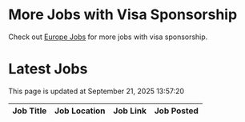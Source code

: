 # More Jobs with Visa Sponsorship

Check out [Europe Jobs](https://github.com/sureshparimi/europejobs#latest-jobs) for more jobs with visa sponsorship.

# Latest Jobs

This page is updated at September 21, 2025 13:57:20

| Job Title | Job Location | Job Link | Job Posted |
| --- | --- | --- | --- |
